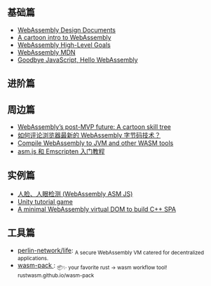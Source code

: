 ## 基础篇

* [WebAssembly Design Documents](https://github.com/WebAssembly/design)
* [A cartoon intro to WebAssembly](https://hacks.mozilla.org/2017/02/a-cartoon-intro-to-webassembly/)
* [WebAssembly High-Level Goals](http://webassembly.org/docs/high-level-goals/)
* [WebAssembly MDN](https://developer.mozilla.org/en-US/docs/WebAssembly)
* [Goodbye JavaScript, Hello WebAssembly](https://www.telerik.com/blogs/goodbye-javascript-hello-webassembly)

## 进阶篇

## 周边篇

* [WebAssembly’s post-MVP future: A cartoon skill tree](https://hacks.mozilla.org/2018/10/webassemblys-post-mvp-future/)
* [如何评论浏览器最新的 WebAssembly 字节码技术？](https://www.zhihu.com/question/31415286)
* [Compile WebAssembly to JVM and other WASM tools ](https://github.com/cretz/asmble)
* [asm.js 和 Emscripten 入门教程](http://www.ruanyifeng.com/blog/2017/09/asmjs_emscripten.html)

## 实例篇

* [人脸、人眼检测 (WebAssembly ASM JS)](https://websightjs.com/index.html)
* [Unity tutorial game ](http://webassembly.org/demo/)
* [A minimal WebAssembly virtual DOM to build C++ SPA](https://github.com/mbasso/asm-dom)

## 工具篇

* [perlin-network/life](https://github.com/perlin-network/life): <sub>A secure WebAssembly VM catered for decentralized applications.</sub>
* [wasm-pack ](https://github.com/rustwasm/wasm-pack): <sub>📦✨ your favorite rust -> wasm workflow tool! rustwasm.github.io/wasm-pack</sub>
